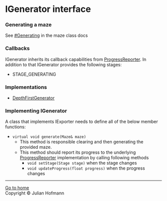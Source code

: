 # IGenerator interface

### Generating a maze
See [#Generating](../Maze.md#generating) in the maze class docs

### Callbacks
IGenerator inherits its callback capabilities from [ProgressReporter](../ProgressReporter.md).
In addition to that IGenerator provides the following stages:
- STAGE_GENERATING

### Implementations
- [DepthFirstGenerator](DepthFirstGenerator.md)

### Implementing IGenerator
A class that implements IExporter needs to define all of the below member functions:
- `virtual void generate(Maze& maze)`
    - This method is responsible clearing and then generating the provided maze.
    - This method should report its progress to the underlying [ProgressReporter](../ProgressReporter.md) implementation by calling following methods
        - `void setStage(Stage stage)` when the stage changes
        - `void updateProgress(float progress)` when the progress changes

---
[Go to home](../Home.md)\
Copyright © Julian Hofmann
